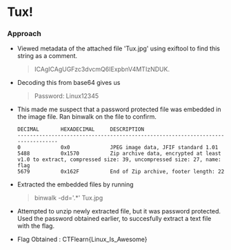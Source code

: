 # Tux!

### Approach

- Viewed metadata of the attached file 'Tux.jpg' using exiftool to find this string as a comment.
  > ICAgICAgUGFzc3dvcmQ6IExpbnV4MTIzNDUK.
- Decoding this from base64 gives us 
  > Password: Linux12345
- This made me suspect that a password protected file was embedded in the image file. Ran binwalk on the file to confirm.
  ```
  DECIMAL       HEXADECIMAL     DESCRIPTION
  --------------------------------------------------------------------------------
  0             0x0             JPEG image data, JFIF standard 1.01
  5488          0x1570          Zip archive data, encrypted at least v1.0 to extract, compressed size: 39, uncompressed size: 27, name: flag
  5679          0x162F          End of Zip archive, footer length: 22
- Extracted the embedded files by running
  > binwalk -dd='.*' Tux.jpg

- Attempted to unzip newly extracted file, but it was password protected. Used the password obtained earlier, to succesfully extract a text file with the flag.

- Flag Obtained : CTFlearn{Linux_Is_Awesome}

